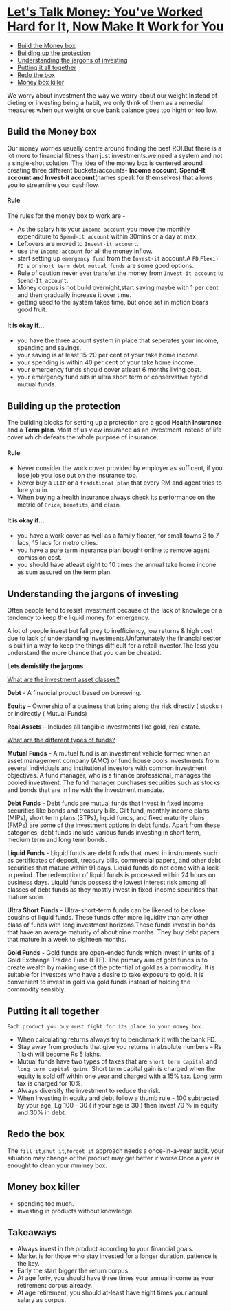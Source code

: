 # [Let's Talk Money: You've Worked Hard for It, Now Make It Work for You](https://www.goodreads.com/book/show/40499078-let-s-talk-money)

- [Build the Money box](#build-the-money-box)
- [Building up the protection](#building-up-the-protection)
- [Understanding the jargons of investing](#understanding-the-jargons-of-investing)
- [Putting it all together](#putting-it-all-together)
- [Redo the box](#redo-the-box)
- [Money box killer](#money-box-killer)

We worry about investment the way we worry about our weight.Instead of dieting or investing being a habit, we only think of them as a remedial measures when our weight or oue bank balance goes too hight or too low.

## Build the Money box
Our money worries usually centre around finding the best ROI.But there is a lot more to financial fitness than just investments.we need a system and not a single-shot solution.
The idea of the money box is centered around creating three different buckets/accounts- **Income account, Spend-It account and Invest-it account**(names speak for themselves) that allows you to streamline your cashflow.
#### Rule
The rules for the money box to work are -
- As the salary hits your `Income account` you move the monthly expenditure to `Spend-it account` within 30mins or a day at max.
- Leftovers are moved to `Invest-it account`.
- use the `Income account` for all the money inflow.
- start setting up `emergency fund` from the `Invest-it` account.A `FD`,`Flexi-FD's` or `short term debt mutual funds` are some good options.
- Rule of caution never ever transfer the money from `Invest-it account` to `Spend-It account`. 
- Money corpus is not build overnight,start saving maybe with 1 per cent and then gradually increase it over time.
- getting used to the system takes time, but once set in motion bears good fruit.
#### It is okay if... 
- you have the three acount system in place that seperates your income, spending and savings.
- your saving is at least 15-20 per cent of your take home income.
- your spending is within 40 per cent of your take home income.
- your emergency funds should cover atleast 6 months living cost.
- your emergency fund sits in ultra short term or conservative hybrid mutual funds.

## Building up the protection
The building blocks for setting up a protection are a good **Health Insurance** and a **Term plan**. Most of us view insurance as an investment instead of life cover which defeats the whole purpose of insurance.
#### Rule
- Never consider the work cover provided by employer as sufficent, if you lose job you lose out on the insurance too.
- Never buy a `ULIP` or a `traditional plan` that every RM and agent tries to lure you in. 
- When buying a health insurance always check its performance on the metric of `Price`, `benefits`, and `claim`.
#### It is okay if...
 - you have a work cover as well as a family floater, for small towns 3 to 7 lacs, 15 lacs for metro cities.
 - you have a pure term insurance plan bought online to remove agent comission cost.
 - you should have atleast eight to 10 times the annual take home incone as sum assured on the term plan.

## Understanding the jargons of investing
Often people tend to resist investment because of the lack of knowlege or a tendency to keep the liquid money for emergency.

A lot of people invest but fall prey to inefficiency, low returns & high cost due to lack of understanding investments.Unfortunately the financial sector is built in a way to keep the things difficult for a retail investor.The less you understand the more chance that you can be cheated.

**Lets demistify the jargons**

[What are the investment asset classes?]()

**Debt** - A financial product based on borrowing.

**Equity** – Ownership of a business that bring along the risk directly ( stocks ) or indirectly ( Mutual Funds)

**Real Assets** – Includes all tangible investments like gold, real estate.

[What are the different types of funds?]()

**Mutual Funds** - A mutual fund is an investment vehicle formed when an asset management company (AMC) or fund house pools investments from several individuals and institutional investors with common investment objectives. A fund manager, who is a finance professional, manages the pooled investment. The fund manager purchases securities such as stocks and bonds that are in line with the investment mandate.

**Debt Funds** - Debt funds are mutual funds that invest in fixed income securities like bonds and treasury bills. Gilt fund, monthly income plans (MIPs), short term plans (STPs), liquid funds, and fixed maturity plans (FMPs) are some of the investment options in debt funds. Apart from these categories, debt funds include various funds investing in short term, medium term and long term bonds.

**Liquid Funds** - Liquid funds are debt funds that invest in instruments such as certificates of deposit, treasury bills, commercial papers, and other debt securities that mature within 91 days. Liquid funds do not come with a lock-in period. The redemption of liquid funds is processed within 24 hours on business days. Liquid funds possess the lowest interest risk among all classes of debt funds as they mostly invest in fixed-income securities that mature soon.

**Ultra Short Funds** - Ultra-short-term funds can be likened to be close cousins of liquid funds. These funds offer more liquidity than any other class of funds with long investment horizons.These funds invest in bonds that have an average maturity of about nine months. They buy debt papers that mature in a week to eighteen months.

**Gold Funds** - Gold funds are open-ended funds which invest in units of a Gold Exchange Traded Fund (ETF). The primary aim of gold funds is to create wealth by making use of the potential of gold as a commodity. It is suitable for investors who have a desire to take exposure to gold. It is convenient to invest in gold via gold funds instead of holding the commodity sensibly.


## Putting it all together
`Each product you buy must fight for its place in your money box.`
- When calculating returns always try to benchmark it with the bank FD.
- Stay away from products that give you returns in absolute numbers – Rs 1 lakh will become Rs 5 lakhs.
- Mutual funds have two types of taxes that are `short term capital` and `long term capital gains`. Short term capital gain is charged when the equity is sold off within one year and charged with a 15% tax. Long term tax is charged for 10%.
- Always diversify the investment to reduce the risk.
- When Investing in equity and debt follow a thumb rule - 100 subtracted by your age, Eg 100 – 30 ( if your age is 30 ) then invest 70 % in equity and 30% in debt.

## Redo the box
The `fill it`,`shut it`,`forget it` approach needs a once-in-a-year audit. your situation may change or the product may get better ir worse.Once a year is enought to clean your mminey box.

## Money box killer
- spending too much.
- investing in products without knowledge.

## Takeaways
- Always invest in the product according to your financial goals.
- Market is for those who stay invested for a longer duration, patience is the key.
- Early the start bigger the return corpus.
- At age forty, you should have three times your annual income as your retirement corpus already.
- At age retirement, you should at-least have eight times your annual salary as corpus.
